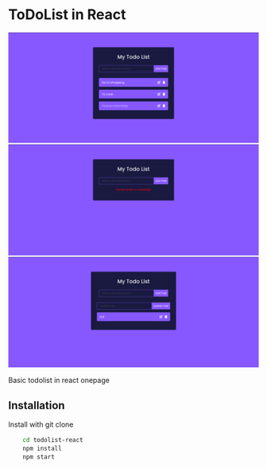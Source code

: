 # ToDoList in React

![Logo](/public/To-Do-List.png)
![Logo](/public/Error.png)
![Logo](/public/update.png)

Basic todolist in react onepage


## Installation

Install with git clone

```bash
    cd todolist-react
    npm install
    npm start
```